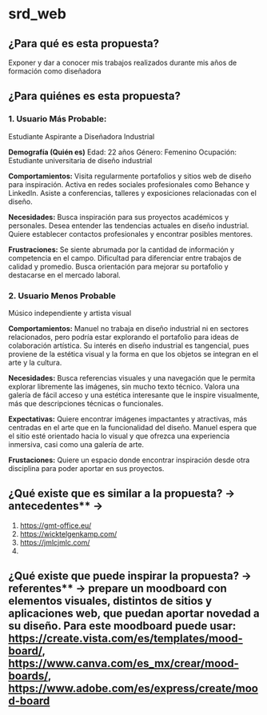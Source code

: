 # srd_web

## ¿Para qué es esta propuesta? 
Exponer y dar a conocer mis trabajos realizados durante mis años de formación como diseñadora

## ¿Para quiénes es esta propuesta?

### 1. Usuario Más Probable: 
Estudiante Aspirante a Diseñadora Industrial

**Demografía (Quién es)**
Edad: 22 años
Género: Femenino
Ocupación: Estudiante universitaria de diseño industrial
  
**Comportamientos:**
Visita regularmente portafolios y sitios web de diseño para inspiración.
Activa en redes sociales profesionales como Behance y LinkedIn.
Asiste a conferencias, talleres y exposiciones relacionadas con el diseño.

**Necesidades:**
Busca inspiración para sus proyectos académicos y personales.
Desea entender las tendencias actuales en diseño industrial.
Quiere establecer contactos profesionales y encontrar posibles mentores.

**Frustraciones:**
Se siente abrumada por la cantidad de información y competencia en el campo.
Dificultad para diferenciar entre trabajos de calidad y promedio.
Busca orientación para mejorar su portafolio y destacarse en el mercado laboral.

   
### 2.  Usuario Menos Probable
Músico independiente y artista visual

**Comportamientos:**
Manuel no trabaja en diseño industrial ni en sectores relacionados, pero podría estar explorando el portafolio para ideas  de colaboración artística. Su interés en diseño industrial es tangencial, pues proviene de la estética visual y la forma en que los      objetos se integran en el arte y la cultura.
    
**Necesidades:**
Busca referencias visuales y una navegación que le permita explorar libremente las imágenes, sin mucho texto técnico. Valora una galería de fácil acceso y una estética interesante que le inspire visualmente, más que descripciones técnicas o funcionales.

**Expectativas:** Quiere encontrar imágenes impactantes y atractivas, más centradas en el arte que en la funcionalidad del diseño. Manuel espera que el sitio esté orientado hacia lo visual y que ofrezca una experiencia inmersiva, casi como una galería de arte.

**Frustaciones:** Quiere un espacio donde encontrar inspiración desde otra disciplina para poder aportar en sus proyectos.

## ¿Qué existe que es similar a la propuesta? → antecedentes** →

1. https://gmt-office.eu/
2. https://wicktelgenkamp.com/
3. https://jmlcjmlc.com/
4. 


## ¿Qué existe que puede inspirar la propuesta? → referentes** → prepare un moodboard con elementos visuales, distintos de sitios y aplicaciones web, que puedan aportar novedad a su diseño. Para este moodboard puede usar: https://create.vista.com/es/templates/mood-board/, https://www.canva.com/es_mx/crear/mood-boards/, https://www.adobe.com/es/express/create/mood-board  
